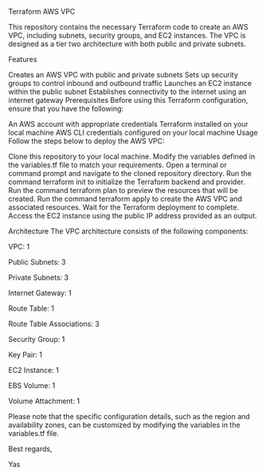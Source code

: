Terraform AWS VPC

This repository contains the necessary Terraform code to create an AWS VPC, including subnets, security groups, and EC2 instances. The VPC is designed as a tier two architecture with both public and private subnets.

Features

Creates an AWS VPC with public and private subnets
Sets up security groups to control inbound and outbound traffic
Launches an EC2 instance within the public subnet
Establishes connectivity to the internet using an internet gateway
Prerequisites
Before using this Terraform configuration, ensure that you have the following:

An AWS account with appropriate credentials
Terraform installed on your local machine
AWS CLI credentials configured on your local machine
Usage
Follow the steps below to deploy the AWS VPC:

Clone this repository to your local machine.
Modify the variables defined in the variables.tf file to match your requirements.
Open a terminal or command prompt and navigate to the cloned repository directory.
Run the command terraform init to initialize the Terraform backend and provider.
Run the command terraform plan to preview the resources that will be created.
Run the command terraform apply to create the AWS VPC and associated resources.
Wait for the Terraform deployment to complete.
Access the EC2 instance using the public IP address provided as an output.


Architecture
The VPC architecture consists of the following components:

VPC: 1

Public Subnets: 3

Private Subnets: 3

Internet Gateway: 1

Route Table: 1

Route Table Associations: 3

Security Group: 1

Key Pair: 1

EC2 Instance: 1

EBS Volume: 1

Volume Attachment: 1

Please note that the specific configuration details, such as the region and availability zones, can be customized by modifying the variables in the variables.tf file.



Best regards,

Yas
